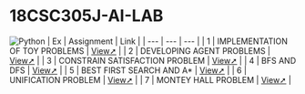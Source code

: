 # 18CSC305J-AI-LAB 
![Python](https://img.shields.io/badge/Python-FFD43B?style=for-the-badge&logo=python&logoColor=blue)
| Ex | Assignment | Link |
| --- | --- | --- |
| 1 | IMPLEMENTATION OF TOY PROBLEMS | [View➚](./EXP1) |
| 2 | DEVELOPING AGENT PROBLEMS | [View➚](./EXP2) |
| 3 | CONSTRAIN SATISFACTION PROBLEM | [View➚](./EXP3) |
| 4 | BFS AND DFS | [View➚](./EXP4) |
| 5 | BEST FIRST SEARCH AND A* | [View➚](./EXP5) |
| 6 | UNIFICATION PROBLEM | [View➚](./EXP6) |
| 7 | MONTEY HALL PROBLEM | [View➚](./EXP7) |
